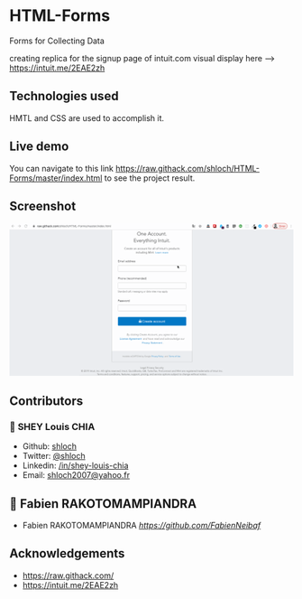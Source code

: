 # HTML-Forms
Forms for Collecting Data

creating replica for the signup page of intuit.com 
visual display here --> https://intuit.me/2EAE2zh


## Technologies used

HMTL and CSS are used to accomplish it.


## Live demo
You can navigate to this link  https://raw.githack.com/shloch/HTML-Forms/master/index.html to see the project result.

## Screenshot 
![alt text](https://github.com/shloch/HTML-Forms/blob/master/images/design.gif)

## Contributors

### 👤 **SHEY Louis CHIA**

- Github: [shloch](https://github.com/shloch)
- Twitter: [@shloch](https://twitter.com/shloch)
- Linkedin: [/in/shey-louis-chia](https://www.linkedin.com/in/shey-louis-chia)
- Email: shloch2007@yahoo.fr

## 👤 **Fabien RAKOTOMAMPIANDRA**
- Fabien RAKOTOMAMPIANDRA _https://github.com/FabienNeibaf_

## Acknowledgements
- https://raw.githack.com/
- https://intuit.me/2EAE2zh
